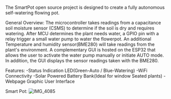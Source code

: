 The SmartPot open source project is designed to create a fully autonomous self-watering flowing pot. 

General Overview:
The microcontroller takes readings from a capacitance soil moisture sensor (CSMS) to determine if the soil is dry and requires watering. After MCU determines the plant needs water, a GPIO pin with a relay trigger a small water pump to water the flowerpot. An additional Temperature and humidity sensor(BME280) will take readings from the plant's environment. A complementary GUI is hosted on the ESP32 that allows the user to activate the water pump manually or initiate AUTO mode. In addition, the GUI displays the sensor readings taken with the BME280. 

Features:
  -Status Indication LED(Green-Auto / Blue-Watering)
  -WiFi Connectivity
  -Solar Powered Battery Bank(Ideal for window Seated plants)
  -Webpage Graphic User Interface
  
 Smart Pot:
![IMG_4085](https://user-images.githubusercontent.com/82124061/153272789-2df4694a-e000-48f3-9959-a7e7cce7b357.jpg)
